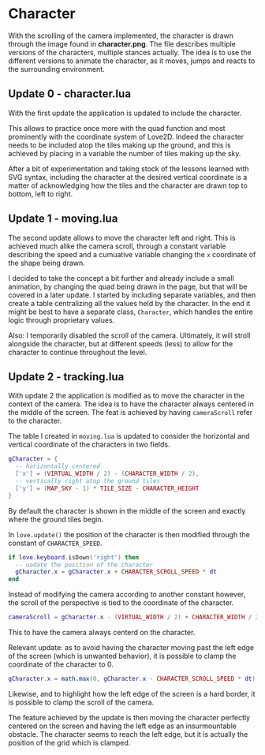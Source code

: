 # Character

With the scrolling of the camera implemented, the character is drawn through the image found in **character.png**. The file describes multiple versions of the characters, multiple stances actually. The idea is to use the different versions to animate the character, as it moves, jumps and reacts to the surrounding environment.

## Update 0 - character.lua

With the first update the application is updated to include the character.

This allows to practice once more with the quad function and most prominently with the coordinate system of Love2D. Indeed the character needs to be included atop the tiles making up the ground, and this is achieved by placing in a variable the number of tiles making up the sky.

After a bit of experimentation and taking stock of the lessons learned with SVG syntax, including the character at the desired vertical coordinate is a matter of acknowledging how the tiles and the character are drawn top to bottom, left to right.

## Update 1 - moving.lua

The second update allows to move the character left and right. This is achieved much alike the camera scroll, through a constant variable describing the speed and a cumuative variable changing the `x` coordinate of the shape being drawn.

I decided to take the concept a bit further and already include a small animation, by changing the quad being drawn in the page, but that will be covered in a later update. I started by including separate variables, and then create a table centralizing all the values held by the character. In the end it might be best to have a separate class, `Character`, which handles the entire logic through proprietary values.

Also: I temporarily disabled the scroll of the camera. Ultimately, it will stroll alongside the character, but at different speeds (less) to allow for the character to continue throughout the level.

## Update 2 - tracking.lua

With update 2 the application is modified as to move the character in the context of the camera. The idea is to have the character always centered in the middle of the screen. The feat is achieved by having `cameraScroll` refer to the character.

The table I created in `moving.lua` is updated to consider the horizontal and vertical coordinate of the characters in two fields.

```lua
gCharacter = {
  -- horizontally centered
  ['x'] = (VIRTUAL_WIDTH / 2) - (CHARACTER_WIDTH / 2),
  -- vertically right atop the ground tiles
  ['y'] = (MAP_SKY - 1) * TILE_SIZE - CHARACTER_HEIGHT
}
```

By default the character is shown in the middle of the screen and exactly where the ground tiles begin.

In `love.update()` the position of the character is then modified through the constant of `CHARACTER_SPEED`.

```lua
if love.keyboard.isDown('right') then
  -- uodate the position of the character
  gCharacter.x = gCharacter.x + CHARACTER_SCROLL_SPEED * dt
end
```

Instead of modifying the camera according to another constant however, the scroll of the perspective is tied to the coordinate of the character.

```lua
cameraScroll = gCharacter.x - (VIRTUAL_WIDTH / 2) + CHARACTER_WIDTH / 2
```

This to have the camera always centerd on the character.

Relevant update: as to avoid having the character moving past the left edge of the screen (which is unwanted behavior), it is possible to clamp the coordinate of the character to 0.

```lua
gCharacter.x = math.max(0, gCharacter.x - CHARACTER_SCROLL_SPEED * dt)
```

Likewise, and to highlight how the left edge of the screen is a hard border, it is possible to clamp the scroll of the camera.

The feature achieved by the update is then moving the character perfectly centered on the screen and having the left edge as an insurmountable obstacle. The character seems to reach the left edge, but it is actually the position of the grid which is clamped.
